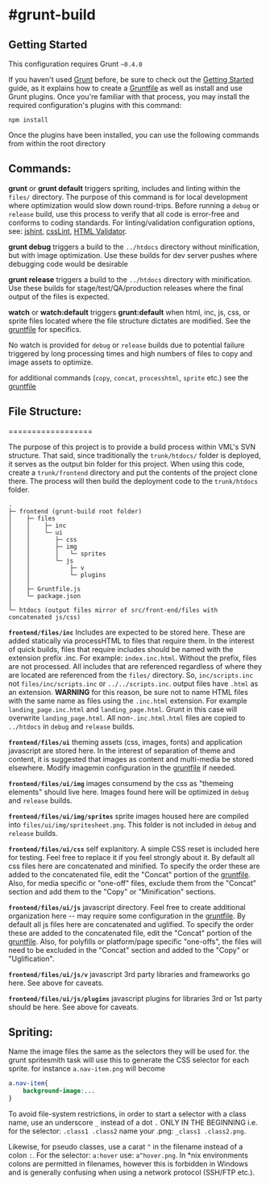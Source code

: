 #grunt-build
==============

## Getting Started
This configuration requires Grunt `~0.4.0`

If you haven't used [Grunt](http://gruntjs.com/) before, be sure to check out the [Getting Started](http://gruntjs.com/getting-started) guide, as it explains how to create a [Gruntfile](http://gruntjs.com/sample-gruntfile) as well as install and use Grunt plugins. Once you're familiar with that process, you may install the required configuration's plugins with this command:

```shell
npm install
```

Once the plugins have been installed, you can use the following commands from within the root directory


## Commands:

__grunt__ or __grunt default__ triggers spriting, includes and linting within the `files/` directory. The purpose of this command is for local development where optimization would slow down round-trips. Before running a `debug` or `release` build, use this process to verify that all code is error-free and conforms to coding standards. For linting/validation configuration options, see: [jshint](http://www.jshint.com/docs/options/), [cssLint](https://github.com/stubbornella/csslint/wiki/Rules), [HTML Validator](https://www.npmjs.org/package/grunt-html-validation).

__grunt debug__ triggers a build to the `../htdocs` directory without minification, but with image optimization. Use these builds for dev server pushes where debugging code would be desirable

__grunt release__ triggers a build to the `../htdocs` directory with minification. Use these builds for stage/test/QA/production releases where the final output of the files is expected.

__watch__ or __watch:default__ triggers __grunt:default__ when html, inc, js, css, or sprite files located where the file structure dictates are modified. See the [gruntfile](Gruntfile.js) for specifics.

No watch is provided for `debug` or `release` builds due to potential failure triggered by long processing times and high numbers of files to copy and image assets to optimize.

for additional commands (`copy`, `concat`, `processhtml`, `sprite` etc.) see the [gruntfile](Gruntfile.js)


## File Structure:
==================

The purpose of this project is to provide a build process within VML's SVN structure. That said, since traditionally the `trunk/htdocs/` folder is deployed, it serves as the output bin folder for this project. When using this code, create a `trunk/frontend` directory and put the contents of the project clone there. The process will then build the deployment code to the `trunk/htdocs` folder.

    .
    ├─ frontend (grunt-build root folder)
    │    ├─ files
    │    │    ├─ inc
    │    │    └─ ui
    │    │       ├─ css
    │    │       ├─ img
    │    │       │   └─ sprites
    │    │       └─ js
    │    │           ├─ v
    │    │           └─ plugins
    │    │
    │    ├─ Gruntfile.js
    │    └─ package.json
    │
    └─ htdocs (output files mirror of src/front-end/files with concatenated js/css)


__`frontend/files/inc`__ Includes are expected to be stored here. These are added statically via processHTML to files that require them. In the interest of quick builds, files that require includes should be named with the extension prefix .inc. For example: `index.inc.html`. Without the prefix, files are not processed. All includes that are referenced regardless of where they are located are referenced from the `files/` directory. So, `inc/scripts.inc` not `files/inc/scripts.inc` or `../../scripts.inc`. output files have `.html` as an extension. __WARNING__ for this reason, be sure not to name HTML files with the same name as files using the `.inc.html` extension. For example `landing_page.inc.html` and `landing_page.html`. Grunt in this case will overwrite `landing_page.html`. All non-`.inc.html.html` files are copied to `../htdocs` in `debug` and `release` builds.

__`frontend/files/ui`__ theming assets (css, images, fonts) and application javascript are stored here. In the interest of separation of theme and content, it is suggested that images as content and multi-media be stored elsewhere. Modify imagemin configuration in the [gruntfile](Gruntfile.js) if needed.

__`frontend/files/ui/img`__ images consumend by the css as "themeing elements" should live here. Images found here will be optimized in `debug` and `release` builds.

__`frontend/files/ui/img/sprites`__ sprite images housed here are compiled into `files/ui/img/spritesheet.png`. This folder is not included in `debug` and `release` builds.

__`frontend/files/ui/css`__ self explanitory. A simple CSS reset is included here for testing. Feel free to replace it if you feel strongly about it. By default all css files here are concatenated and minified. To specify the order these are added to the concatenated file, edit the "Concat" portion of the [gruntfile](Gruntfile.js). Also, for media specific or "one-off" files, exclude them from the "Concat" section and add them to the "Copy" or "Minification" sections.

__`frontend/files/ui/js`__ javascript directory. Feel free to create additional organization here -- may require some configuration in the [gruntfile](Gruntfile.js). By default all js files here are concatenated and uglified. To specify the order these are added to the concatenated file, edit the "Concat" portion of the [gruntfile](Gruntfile.js). Also, for polyfills or platform/page specific "one-offs", the files will need to be excluded in the "Concat" section and added to the "Copy" or "Uglification".

__`frontend/files/ui/js/v`__ javascript 3rd party libraries and frameworks go here. See above for caveats.

__`frontend/files/ui/js/plugins`__ javascript plugins for libraries 3rd or 1st party should be here. See above for caveats.

## Spriting:

Name the image files the same as the selectors they will be used for. the grunt spritesmith task will use this to generate the CSS selector for each sprite. for instance `a.nav-item.png` will become 
```css
a.nav-item{
    background-image:...
}
```
To avoid file-system restrictions, in order to start a selector with a class name, use an underscore `_` instead of a dot `.` ONLY IN THE BEGINNING i.e. for the selector: `.class1 .class2` name your .png: `_class1 .class2.png`.

Likewise, for pseudo classes, use a carat `^` in the filename instead of a colon `:`. For the selector: `a:hover` use: `a^hover.png`. In *nix environments colons are permitted in filenames, however this is forbidden in Windows and is generally confusing when using a network protocol (SSH/FTP etc.).